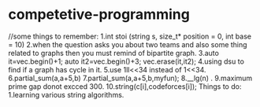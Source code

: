 # competetive-programming
//some things to remember:
1.int stoi (string s, size_t* position = 0, int base = 10)
2.when the question asks you about two teams and also some thing related to graphs then you must remind of bipartite graph.
3.auto it=vec.begin()+1;
    auto it2=vec.begin()+3;
    vec.erase(it,it2);
4.using dsu to find if a graph has cycle in it.
5.use 1ll<<34 instead of 1<<34.
6.partial_sum(a,a+5,b)
7.partial_sum(a,a+5,b,myfun);
8.__lg(n) .
9.maximum prime gap donot excced 300.
10.string(c[i],codeforces[i]);
Things to do:
1.learning various string algorithms.
